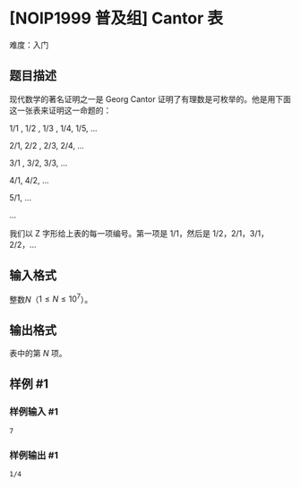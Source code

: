 # [NOIP1999 普及组] Cantor 表
难度：入门

## 题目描述

现代数学的著名证明之一是 Georg Cantor 证明了有理数是可枚举的。他是用下面这一张表来证明这一命题的：

$1/1$ ,   $1/2$ ,   $1/3$ ,   $1/4$,    $1/5$,   …

$2/1$,   $2/2$ ,   $2/3$,    $2/4$,    …

$3/1$ ,   $3/2$,    $3/3$,    …

$4/1$,    $4/2$,    …

$5/1$,   …

…

我们以 Z 字形给上表的每一项编号。第一项是 $1/1$，然后是 $1/2$，$2/1$，$3/1$，$2/2$，…

## 输入格式

整数$N$（$1 \leq N \leq 10^7$）。

## 输出格式

表中的第 $N$ 项。

## 样例 #1

### 样例输入 #1

```
7
```

### 样例输出 #1

```
1/4
```